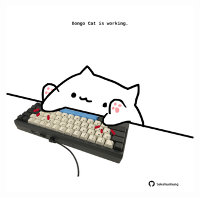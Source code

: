 <!-- built at 01/11/2021, 17:06:18 UTC -->
<p align="center">
  <img width="500" height="500" src="./ReadmeImage.svg">
</p>

